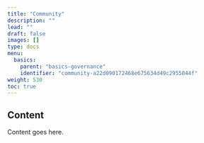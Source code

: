 ```yaml
---
title: "Community"
description: ""
lead: ""
draft: false
images: []
type: docs
menu:
  basics:
    parent: "basics-governance"
    identifier: "community-a22d090172468e675634d49c2955044f"
weight: 530
toc: true
---
```


## Content

Content goes here.
